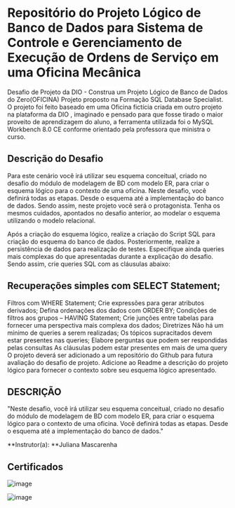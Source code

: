 # Repositório do Projeto Lógico de Banco de Dados para Sistema de Controle e Gerenciamento de Execução de Ordens de Serviço em uma Oficina Mecânica

Desafio de Projeto da DIO - Construa um Projeto Lógico de Banco de Dados do Zero(OFICINA)
Projeto proposto na Formação SQL Database Specialist.
O projeto foi feito baseado em uma Oficina fictícia criada em outro projeto na plataforma da DIO , imaginado e pensado para que fosse tirado o maior proveito de aprendizagem do aluno, a ferramenta utilizada foi o MySQL Workbench 8.0 CE conforme orientado pela professora que ministra o curso.

## Descrição do Desafio
Para este cenário você irá utilizar seu esquema conceitual, criado no desafio do módulo de modelagem de BD com modelo ER, para criar o esquema lógico para o contexto de uma oficina. Neste desafio, você definirá todas as etapas. Desde o esquema até a implementação do banco de dados. Sendo assim, neste projeto você será o protagonista. Tenha os mesmos cuidados, apontados no desafio anterior, ao modelar o esquema utilizando o modelo relacional.

Após a criação do esquema lógico, realize a criação do Script SQL para criação do esquema do banco de dados. Posteriormente, realize a persistência de dados para realização de testes. Especifique ainda queries mais complexas do que apresentadas durante a explicação do desafio. Sendo assim, crie queries SQL com as cláusulas abaixo:

## Recuperações simples com SELECT Statement;
Filtros com WHERE Statement;
Crie expressões para gerar atributos derivados;
Defina ordenações dos dados com ORDER BY;
Condições de filtros aos grupos – HAVING Statement;
Crie junções entre tabelas para fornecer uma perspectiva mais complexa dos dados;
Diretrizes
Não há um mínimo de queries a serem realizadas;
Os tópicos supracitados devem estar presentes nas queries;
Elabore perguntas que podem ser respondidas pelas consultas
As cláusulas podem estar presentes em mais de uma query
O projeto deverá ser adicionado a um repositório do Github para futura avaliação do desafio de projeto. Adicione ao Readme a descrição do projeto lógico para fornecer o contexto sobre seu esquema lógico apresentado.

## DESCRIÇÃO
"Neste desafio, você irá utilizar seu esquema conceitual, criado no desafio do módulo de modelagem de BD com modelo ER, para criar o esquema lógico para o contexto de uma oficina. Você definirá todas as etapas. Desde o esquema até a implementação do banco de dados."

**Instrutor(a): **Juliana Mascarenha

## Certificados

![image](https://github.com/VinnyMoraes-dev/projeto-logico-BD-oficina-mecanica/assets/56524332/dcdd938b-1486-4ee8-8be7-9f38c9b2c9f9)

![image](https://github.com/VinnyMoraes-dev/projeto-logico-BD-oficina-mecanica/assets/56524332/b17ce016-7722-4857-a326-cef7aae15c1b)
